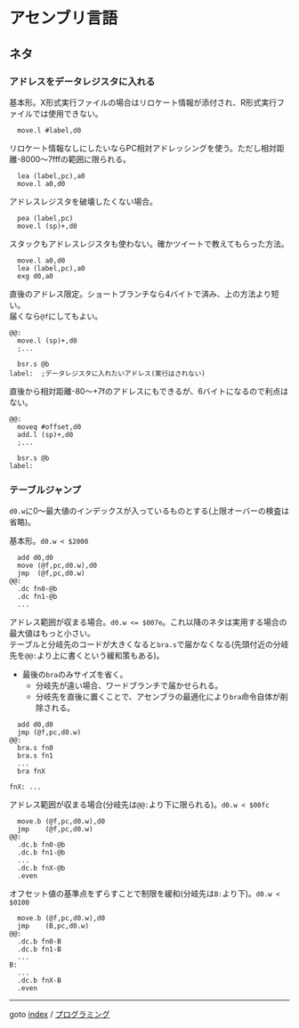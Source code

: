 # アセンブリ言語

## ネタ

### アドレスをデータレジスタに入れる

基本形。X形式実行ファイルの場合はリロケート情報が添付され、R形式実行ファイルでは使用できない。
```
  move.l #label,d0
```

リロケート情報なしにしたいならPC相対アドレッシングを使う。ただし相対距離-$8000～$7fffの範囲に限られる。
```
  lea (label,pc),a0
  move.l a0,d0
```

アドレスレジスタを破壊したくない場合。
```
  pea (label,pc)
  move.l (sp)+,d0
```

スタックもアドレスレジスタも使わない。確かツイートで教えてもらった方法。
```
  move.l a0,d0
  lea (label,pc),a0
  exg d0,a0
```

直後のアドレス限定。ショートブランチなら4バイトで済み、上の方法より短い。  
届くなら`@f`にしてもよい。
```
@@:
  move.l (sp)+,d0
  ;...

  bsr.s @b
label:  ;データレジスタに入れたいアドレス(実行はされない)
```

直後から相対距離-$80～+$7fのアドレスにもできるが、6バイトになるので利点はない。
```
@@:
  moveq #offset,d0
  add.l (sp)+,d0
  ;...

  bsr.s @b
label:
```

### テーブルジャンプ

`d0.w`に0～最大値のインデックスが入っているものとする(上限オーバーの検査は省略)。

基本形。`d0.w < $2000`
```
  add d0,d0
  move (@f,pc,d0.w),d0
  jmp  (@f,pc,d0.w)
@@:
  .dc fn0-@b
  .dc fn1-@b
  ...
```

アドレス範囲が収まる場合。`d0.w <= $007e`。これ以降のネタは実用する場合の最大値はもっと小さい。  
テーブルと分岐先のコードが大きくなると`bra.s`で届かなくなる(先頭付近の分岐先を`@@:`より上に書くという緩和策もある)。
* 最後の`bra`のみサイズを省く。
  * 分岐先が遠い場合、ワードブランチで届かせられる。  
  * 分岐先を直後に置くことで、アセンブラの最適化により`bra`命令自体が削除される。
```
  add d0,d0
  jmp (@f,pc,d0.w)
@@:
  bra.s fn0
  bra.s fn1
  ...
  bra fnX

fnX: ...
```

アドレス範囲が収まる場合(分岐先は`@@:`より下に限られる)。`d0.w < $00fc`
```
  move.b (@f,pc,d0.w),d0
  jmp    (@f,pc,d0.w)
@@:
  .dc.b fn0-@b
  .dc.b fn1-@b
  ...
  .dc.b fnX-@b
  .even
```

オフセット値の基準点をずらすことで制限を緩和(分岐先は`B:`より下)。`d0.w < $0100`
```
  move.b (@f,pc,d0.w),d0
  jmp    (B,pc,d0.w)
@@:
  .dc.b fn0-B
  .dc.b fn1-B
  ...
B:
  ...
  .dc.b fnX-B
  .even
```


----
goto [index](../README.md) / [プログラミング](./README.md)
